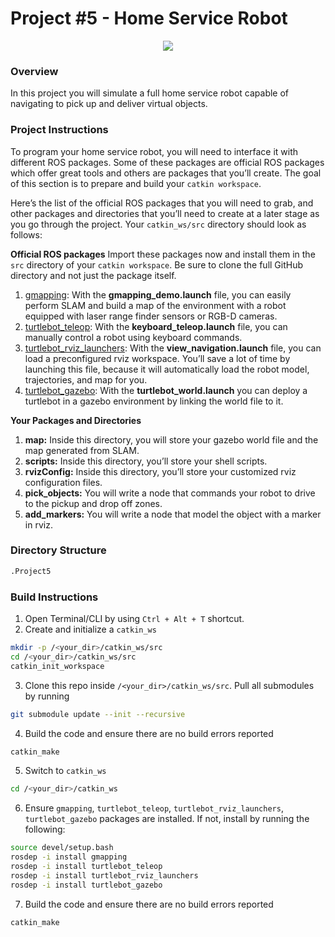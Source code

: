 # Project #5 - Home Service Robot
<p align="center">
  <img src="images/demo.gif"/>
</p>

### Overview
In this project you will simulate a full home service robot capable of navigating to pick up and deliver virtual objects.

### Project Instructions
To program your home service robot, you will need to interface it with different ROS packages. Some of these packages are official ROS packages which offer great tools and others are packages that you’ll create. The goal of this section is to prepare and build your `catkin workspace`.

Here’s the list of the official ROS packages that you will need to grab, and other packages and directories that you’ll need to create at a later stage as you go through the project. Your `catkin_ws/src` directory should look as follows:

<b>Official ROS packages</b>
Import these packages now and install them in the `src` directory of your `catkin workspace`. Be sure to clone the full GitHub directory and not just the package itself.

1. [gmapping](https://wiki.ros.org/gmapping): With the <b>gmapping_demo.launch</b> file, you can easily perform SLAM and build a map of the environment with a robot equipped with laser range finder sensors or RGB-D cameras.
2. [turtlebot_teleop](https://wiki.ros.org/turtlebot_teleop): With the <b>keyboard_teleop.launch</b> file, you can manually control a robot using keyboard commands.
3. [turtlebot_rviz_launchers](https://wiki.ros.org/turtlebot_rviz_launchers): With the <b>view_navigation.launch</b> file, you can load a preconfigured rviz workspace. You’ll save a lot of time by launching this file, because it will automatically load the robot model, trajectories, and map for you.
4. [turtlebot_gazebo](https://wiki.ros.org/turtlebot_gazebo): With the <b>turtlebot_world.launch</b> you can deploy a turtlebot in a gazebo environment by linking the world file to it.

<b>Your Packages and Directories</b>

1. <b>map:</b> Inside this directory, you will store your gazebo world file and the map generated from SLAM.
2. <b>scripts:</b> Inside this directory, you’ll store your shell scripts.
3. <b>rvizConfig:</b> Inside this directory, you’ll store your customized rviz configuration files.
4. <b>pick_objects:</b> You will write a node that commands your robot to drive to the pickup and drop off zones.
5. <b>add_markers:</b> You will write a node that model the object with a marker in rviz.

### Directory Structure
```bash
.Project5
```

### Build Instructions
1. Open Terminal/CLI by using `Ctrl + Alt + T` shortcut.
2. Create and initialize a `catkin_ws`
```bash
mkdir -p /<your_dir>/catkin_ws/src
cd /<your_dir>/catkin_ws/src
catkin_init_workspace
```
3. Clone this repo inside `/<your_dir>/catkin_ws/src`. Pull all submodules by running
```bash
git submodule update --init --recursive
```
4. Build the code and ensure there are no build errors reported
```bash
catkin_make
```
5. Switch to `catkin_ws`
```bash
cd /<your_dir>/catkin_ws
```
6. Ensure `gmapping`, `turtlebot_teleop`, `turtlebot_rviz_launchers`, `turtlebot_gazebo` packages are installed. If not, install by running the following:
```bash
source devel/setup.bash
rosdep -i install gmapping
rosdep -i install turtlebot_teleop
rosdep -i install turtlebot_rviz_launchers
rosdep -i install turtlebot_gazebo
```
7. Build the code and ensure there are no build errors reported
```bash
catkin_make
```